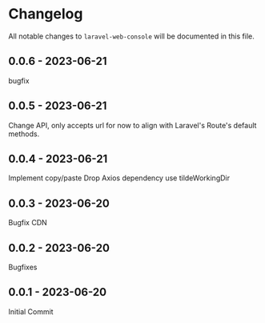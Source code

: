 # Changelog

All notable changes to `laravel-web-console` will be documented in this file.

## 0.0.6 - 2023-06-21

bugfix

## 0.0.5 - 2023-06-21

Change API, only accepts url for now to align with Laravel's Route's default methods.

## 0.0.4 - 2023-06-21

Implement copy/paste
Drop Axios dependency
use tildeWorkingDir

## 0.0.3 - 2023-06-20

Bugfix CDN

## 0.0.2 - 2023-06-20

Bugfixes

## 0.0.1 - 2023-06-20

Initial Commit
